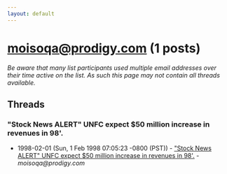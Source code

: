 ```yaml
---
layout: default
---
```


# moisoqa@prodigy.com (1 posts)

_Be aware that many list participants used multiple email addresses over their time active on the list. As such this page may not contain all threads available._

## Threads

### "Stock News ALERT" UNFC expect $50 million increase in revenues in 98'.
+ 1998-02-01 (Sun, 1 Feb 1998 07:05:23 -0800 (PST)) - ["Stock News ALERT" UNFC expect $50 million increase in revenues in 98'.](/archive/1998/02/1cdea3bae731709d952a198380a770dbbf5fb892109fa4e99679adbb301a64f0) - _moisoqa@prodigy.com_

